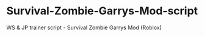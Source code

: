 # Survival-Zombie-Garrys-Mod-script
WS &amp; JP trainer script - Survival Zombie Garrys Mod (Roblox)
